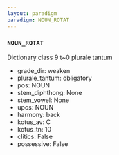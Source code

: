 ```yaml
---
layout: paradigm
paradigm: NOUN_ROTAT
---
```

### ` NOUN_ROTAT `

Dictionary class 9 t~0 plurale tantum
* grade_dir: weaken
* plurale_tantum: obligatory
* pos: NOUN
* stem_diphthong: None
* stem_vowel: None
* upos: NOUN
* harmony: back
* kotus_av: C
* kotus_tn: 10
* clitics: False
* possessive: False
